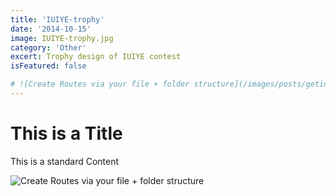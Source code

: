 ```yaml
---
title: 'IUIYE-trophy'
date: '2014-10-15'
image: IUIYE-trophy.jpg
category: 'Other'
excert: Trophy design of IUIYE contest
isFeatured: false

# ![Create Routes via your file + folder structure](/images/posts/geting-started/getting-started-nextjs.png)
---
```

# This is a Title
This is a standard Content

![Create Routes via your file + folder structure](IUIYE-trophy.jpg)